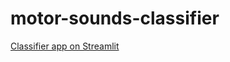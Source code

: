 # motor-sounds-classifier

[Classifier app on Streamlit](https://share.streamlit.io/jonnyk21/motor-sounds-classifier/main/classification_site.py)
